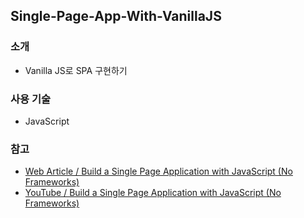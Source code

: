 ## Single-Page-App-With-VanillaJS

### 소개
- Vanilla JS로 SPA 구현하기

### 사용 기술
- JavaScript

### 참고
- [Web Article / Build a Single Page Application with JavaScript (No Frameworks)](https://dcode.domenade.com/tutorials/build-a-single-page-app-with-javascript-no-frameworks)
- [YouTube / Build a Single Page Application with JavaScript (No Frameworks)](https://www.youtube.com/watch?v=6BozpmSjk-Y&ab_channel=dcode)
